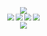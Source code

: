 <div align="center">
  <img src="http://github-profile-summary-cards.vercel.app/api/cards/profile-details?username=HOOLAHAN&theme=github"/>
</div>

<div align="center">
  <img src="http://github-profile-summary-cards.vercel.app/api/cards/most-commit-language?username=HOOLAHAN&theme=github"/>
  <img src="http://github-profile-summary-cards.vercel.app/api/cards/repos-per-language?username=HOOLAHAN&theme=github"/>
  <img src="http://github-profile-summary-cards.vercel.app/api/cards/stats?username=HOOLAHAN&theme=github"/>
  <img src="http://github-profile-summary-cards.vercel.app/api/cards/productive-time?username=HOOLAHAN&theme=github&gmtOffset=1"/>
</div>

<div align="center">
<img src="https://github.r2v.ch/codewars?user=HOOLAHAN&stroke=%232B2B2b&theme=light&top_languages=true)](https://www.codewars.com/users/HOOLAHAN"/>
</div>
